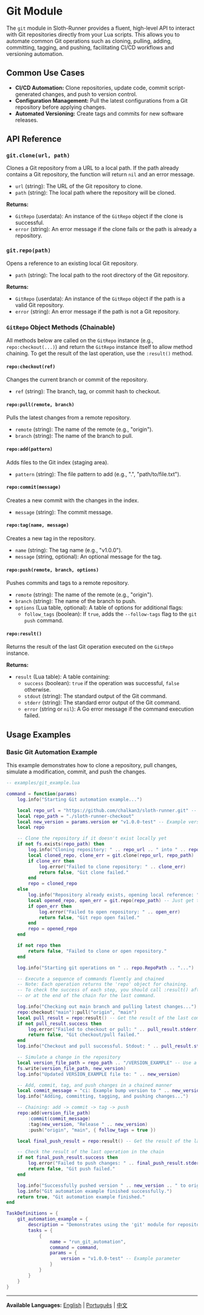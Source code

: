 # Git Module

The `git` module in Sloth-Runner provides a fluent, high-level API to interact with Git repositories directly from your Lua scripts. This allows you to automate common Git operations such as cloning, pulling, adding, committing, tagging, and pushing, facilitating CI/CD workflows and versioning automation.

## Common Use Cases

*   **CI/CD Automation:** Clone repositories, update code, commit script-generated changes, and push to version control.
*   **Configuration Management:** Pull the latest configurations from a Git repository before applying changes.
*   **Automated Versioning:** Create tags and commits for new software releases.

## API Reference

### `git.clone(url, path)`

Clones a Git repository from a URL to a local path. If the path already contains a Git repository, the function will return `nil` and an error message.

*   `url` (string): The URL of the Git repository to clone.
*   `path` (string): The local path where the repository will be cloned.

**Returns:**
*   `GitRepo` (userdata): An instance of the `GitRepo` object if the clone is successful.
*   `error` (string): An error message if the clone fails or the path is already a repository.

### `git.repo(path)`

Opens a reference to an existing local Git repository.

*   `path` (string): The local path to the root directory of the Git repository.

**Returns:**
*   `GitRepo` (userdata): An instance of the `GitRepo` object if the path is a valid Git repository.
*   `error` (string): An error message if the path is not a Git repository.

### `GitRepo` Object Methods (Chainable)

All methods below are called on the `GitRepo` instance (e.g., `repo:checkout(...)`) and return the `GitRepo` instance itself to allow method chaining. To get the result of the last operation, use the `:result()` method.

#### `repo:checkout(ref)`

Changes the current branch or commit of the repository.

*   `ref` (string): The branch, tag, or commit hash to checkout.

#### `repo:pull(remote, branch)`

Pulls the latest changes from a remote repository.

*   `remote` (string): The name of the remote (e.g., "origin").
*   `branch` (string): The name of the branch to pull.

#### `repo:add(pattern)`

Adds files to the Git index (staging area).

*   `pattern` (string): The file pattern to add (e.g., ".", "path/to/file.txt").

#### `repo:commit(message)`

Creates a new commit with the changes in the index.

*   `message` (string): The commit message.

#### `repo:tag(name, message)`

Creates a new tag in the repository.

*   `name` (string): The tag name (e.g., "v1.0.0").
*   `message` (string, optional): An optional message for the tag.

#### `repo:push(remote, branch, options)`

Pushes commits and tags to a remote repository.

*   `remote` (string): The name of the remote (e.g., "origin").
*   `branch` (string): The name of the branch to push.
*   `options` (Lua table, optional): A table of options for additional flags:
    *   `follow_tags` (boolean): If `true`, adds the `--follow-tags` flag to the `git push` command.

#### `repo:result()`

Returns the result of the last Git operation executed on the `GitRepo` instance.

**Returns:**
*   `result` (Lua table): A table containing:
    *   `success` (boolean): `true` if the operation was successful, `false` otherwise.
    *   `stdout` (string): The standard output of the Git command.
    *   `stderr` (string): The standard error output of the Git command.
    *   `error` (string or `nil`): A Go error message if the command execution failed.

## Usage Examples

### Basic Git Automation Example

This example demonstrates how to clone a repository, pull changes, simulate a modification, commit, and push the changes.

```lua
-- examples/git_example.lua

command = function(params)
    log.info("Starting Git automation example...")

    local repo_url = "https://github.com/chalkan3/sloth-runner.git" -- Using sloth-runner itself as an example
    local repo_path = "./sloth-runner-checkout"
    local new_version = params.version or "v1.0.0-test" -- Example version
    local repo

    -- Clone the repository if it doesn't exist locally yet
    if not fs.exists(repo_path) then
        log.info("Cloning repository: " .. repo_url .. " into " .. repo_path)
        local cloned_repo, clone_err = git.clone(repo_url, repo_path)
        if clone_err then
            log.error("Failed to clone repository: " .. clone_err)
            return false, "Git clone failed."
        end
        repo = cloned_repo
    else
        log.info("Repository already exists, opening local reference: " .. repo_path)
        local opened_repo, open_err = git.repo(repo_path) -- Just get the object for the local repo
        if open_err then
            log.error("Failed to open repository: " .. open_err)
            return false, "Git repo open failed."
        end
        repo = opened_repo
    end

    if not repo then
        return false, "Failed to clone or open repository."
    end

    log.info("Starting git operations on " .. repo.RepoPath .. "...")

    -- Execute a sequence of commands fluently and chained
    -- Note: Each operation returns the 'repo' object for chaining.
    -- To check the success of each step, you should call :result() after each one,
    -- or at the end of the chain for the last command.

    log.info("Checking out main branch and pulling latest changes...")
    repo:checkout("main"):pull("origin", "main")
    local pull_result = repo:result() -- Get the result of the last command (pull)
    if not pull_result.success then
        log.error("Failed to checkout or pull: " .. pull_result.stderr)
        return false, "Git checkout/pull failed."
    end
    log.info("Checkout and pull successful. Stdout: " .. pull_result.stdout)

    -- Simulate a change in the repository
    local version_file_path = repo_path .. "/VERSION_EXAMPLE" -- Use a different name to avoid conflict
    fs.write(version_file_path, new_version)
    log.info("Updated VERSION_EXAMPLE file to: " .. new_version)

    -- Add, commit, tag, and push changes in a chained manner
    local commit_message = "ci: Example bump version to " .. new_version
    log.info("Adding, committing, tagging, and pushing changes...")

    -- Chaining: add -> commit -> tag -> push
    repo:add(version_file_path)
        :commit(commit_message)
        :tag(new_version, "Release " .. new_version)
        :push("origin", "main", { follow_tags = true })

    local final_push_result = repo:result() -- Get the result of the last command (push)

    -- Check the result of the last operation in the chain
    if not final_push_result.success then
        log.error("Failed to push changes: " .. final_push_result.stderr)
        return false, "Git push failed."
    end

    log.info("Successfully pushed version " .. new_version .. " to origin. Stdout: " .. final_push_result.stdout)
    log.info("Git automation example finished successfully.")
    return true, "Git automation example finished."
end

TaskDefinitions = {
    git_automation_example = {
        description = "Demonstrates using the 'git' module for repository automation.",
        tasks = {
            {
                name = "run_git_automation",
                command = command,
                params = {
                    version = "v1.0.0-test" -- Example parameter
                }
            }
        }
    }
}
```

---
**Available Languages:**
[English](./git.md) | [Português](../../pt/modules/git.md) | [中文](../../zh/modules/git.md)